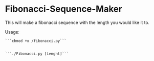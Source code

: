 # Fibonacci-Sequence-Maker
This will make a fibonacci sequence with the length you would like it to.

Usage:

    ```chmod +x /fibonacci.py```
    
    
    ```./Fibonacci.py [Lenght]```
    
